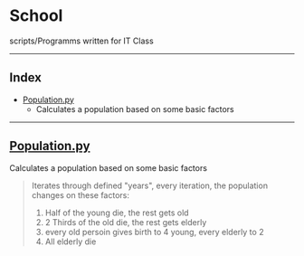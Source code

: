 # **School**
scripts/Programms written for IT Class

---

## **Index**
+ [Population.py](https://github.com/maxbossing/school/population.py)
    + Calculates a population based on some basic factors

---

## **[Population.py](https://github.com/maxbossing/school/population.py)**
Calculates a population based on some basic factors
> Iterates through defined "years", every iteration, the population changes on these factors:
> 1. Half of the young die, the rest gets old
> 2. 2 Thirds of the old die, the rest gets elderly
> 3. every old persoin gives birth to 4 young, every elderly to 2
> 4. All elderly die 